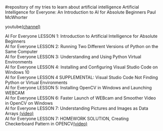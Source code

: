#repository of my tries to learn about artificial intelligence
Artificial Intelligence for Everyone: An Introduction to AI for Absolute Beginners
Paul McWhorter

youtube[(channel)](https://www.youtube.com/playlist?list=PLGs0VKk2DiYyXlbJVaE8y1qr24YldYNDm)<br>

AI For Everyone LESSON 1: Introduction to Artificial Intelligence for Absolute Beginners<br>
AI for Everyone LESSON 2: Running Two Different Versions of Python on the Same Computer<br>
AI for Everyone LESSON 3: Understanding and Using Python Virtual Environments<br>
AI for Everyone LESSON 4: Installing and Configuring Visual Studio Code on Windows 10<br>
AI for Everyone LESSON 4 SUPPLEMENTAL: Visual Studio Code Not Finding Python or Virtual Environments<br>
AI for Everyone LESSON 5: Installing OpenCV in Windows and Launching WEBCAM<br>
AI for Everyone LESSON 6: Faster Launch of WEBcam and Smoother Video in OpenCV on Windows<br>
AI for Everyone LESSON 7: Understanding Pictures and Images as Data Arrays [(video)](https://www.youtube.com/watch?v=W43MpRroplA&list=PLGs0VKk2DiYyXlbJVaE8y1qr24YldYNDm&index=10)<br>
AI for Everyone LESSON 7: HOMEWORK SOLUTION, Creating Checkerboard Pattern in OPENCV[(video)](https://www.youtube.com/watch?v=Fpqa5mcHoTE&list=PLGs0VKk2DiYyXlbJVaE8y1qr24YldYNDm&index=16)<br>